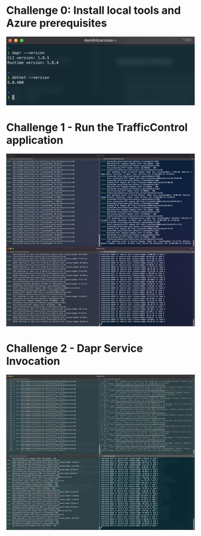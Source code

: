 # Challenge 0: Install local tools and Azure prerequisites

![Challenge 00](Success/Challenge-00.png)


# Challenge 1 - Run the TrafficControl application

![Challenge 01](Success/Challenge-01.png)


# Challenge 2 - Dapr Service Invocation

![Challenge 02](Success/Challenge-02.png)
